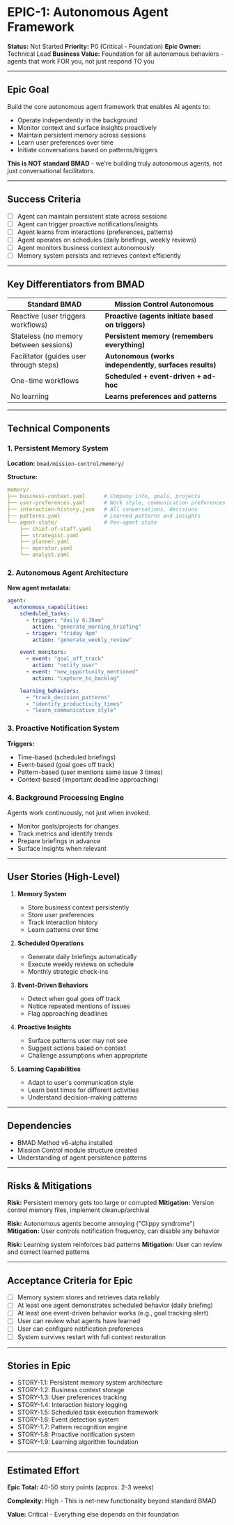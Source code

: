 # EPIC-1: Autonomous Agent Framework

**Status:** Not Started
**Priority:** P0 (Critical - Foundation)
**Epic Owner:** Technical Lead
**Business Value:** Foundation for all autonomous behaviors - agents that work FOR you, not just respond TO you

---

## Epic Goal

Build the core autonomous agent framework that enables AI agents to:
- Operate independently in the background
- Monitor context and surface insights proactively
- Maintain persistent memory across sessions
- Learn user preferences over time
- Initiate conversations based on patterns/triggers

**This is NOT standard BMAD** - we're building truly autonomous agents, not just conversational facilitators.

---

## Success Criteria

- [ ] Agent can maintain persistent state across sessions
- [ ] Agent can trigger proactive notifications/insights
- [ ] Agent learns from interactions (preferences, patterns)
- [ ] Agent operates on schedules (daily briefings, weekly reviews)
- [ ] Agent monitors business context autonomously
- [ ] Memory system persists and retrieves context efficiently

---

## Key Differentiators from BMAD

| Standard BMAD | Mission Control Autonomous |
|---------------|----------------------------|
| Reactive (user triggers workflows) | **Proactive (agents initiate based on triggers)** |
| Stateless (no memory between sessions) | **Persistent memory (remembers everything)** |
| Facilitator (guides user through steps) | **Autonomous (works independently, surfaces results)** |
| One-time workflows | **Scheduled + event-driven + ad-hoc** |
| No learning | **Learns preferences and patterns** |

---

## Technical Components

### 1. Persistent Memory System
**Location:** `bmad/mission-control/memory/`

**Structure:**
```yaml
memory/
├── business-context.yaml      # Company info, goals, projects
├── user-preferences.yaml      # Work style, communication preferences
├── interaction-history.json   # All conversations, decisions
├── patterns.yaml              # Learned patterns and insights
└── agent-state/               # Per-agent state
    ├── chief-of-staff.yaml
    ├── strategist.yaml
    ├── planner.yaml
    ├── operator.yaml
    └── analyst.yaml
```

### 2. Autonomous Agent Architecture
**New agent metadata:**
```yaml
agent:
  autonomous_capabilities:
    scheduled_tasks:
      - trigger: "daily 6:30am"
        action: "generate_morning_briefing"
      - trigger: "friday 4pm"
        action: "generate_weekly_review"

    event_monitors:
      - event: "goal_off_track"
        action: "notify_user"
      - event: "new_opportunity_mentioned"
        action: "capture_to_backlog"

    learning_behaviors:
      - "track_decision_patterns"
      - "identify_productivity_times"
      - "learn_communication_style"
```

### 3. Proactive Notification System
**Triggers:**
- Time-based (scheduled briefings)
- Event-based (goal goes off track)
- Pattern-based (user mentions same issue 3 times)
- Context-based (important deadline approaching)

### 4. Background Processing Engine
Agents work continuously, not just when invoked:
- Monitor goals/projects for changes
- Track metrics and identify trends
- Prepare briefings in advance
- Surface insights when relevant

---

## User Stories (High-Level)

1. **Memory System**
   - Store business context persistently
   - Store user preferences
   - Track interaction history
   - Learn patterns over time

2. **Scheduled Operations**
   - Generate daily briefings automatically
   - Execute weekly reviews on schedule
   - Monthly strategic check-ins

3. **Event-Driven Behaviors**
   - Detect when goal goes off track
   - Notice repeated mentions of issues
   - Flag approaching deadlines

4. **Proactive Insights**
   - Surface patterns user may not see
   - Suggest actions based on context
   - Challenge assumptions when appropriate

5. **Learning Capabilities**
   - Adapt to user's communication style
   - Learn best times for different activities
   - Understand decision-making patterns

---

## Dependencies

- BMAD Method v6-alpha installed
- Mission Control module structure created
- Understanding of agent persistence patterns

---

## Risks & Mitigations

**Risk:** Persistent memory gets too large or corrupted
**Mitigation:** Version control memory files, implement cleanup/archival

**Risk:** Autonomous agents become annoying ("Clippy syndrome")
**Mitigation:** User controls notification frequency, can disable any behavior

**Risk:** Learning system reinforces bad patterns
**Mitigation:** User can review and correct learned patterns

---

## Acceptance Criteria for Epic

- [ ] Memory system stores and retrieves data reliably
- [ ] At least one agent demonstrates scheduled behavior (daily briefing)
- [ ] At least one event-driven behavior works (e.g., goal tracking alert)
- [ ] User can review what agents have learned
- [ ] User can configure notification preferences
- [ ] System survives restart with full context restoration

---

## Stories in Epic

- STORY-1.1: Persistent memory system architecture
- STORY-1.2: Business context storage
- STORY-1.3: User preferences tracking
- STORY-1.4: Interaction history logging
- STORY-1.5: Scheduled task execution framework
- STORY-1.6: Event detection system
- STORY-1.7: Pattern recognition engine
- STORY-1.8: Proactive notification system
- STORY-1.9: Learning algorithm foundation

---

## Estimated Effort

**Epic Total:** 40-50 story points (approx. 2-3 weeks)

**Complexity:** High - This is net-new functionality beyond standard BMAD

**Value:** Critical - Everything else depends on this foundation
